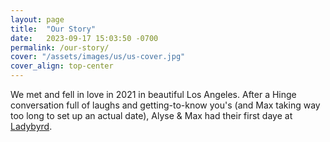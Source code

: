 ```yaml
---
layout: page
title:  "Our Story"
date:   2023-09-17 15:03:50 -0700
permalink: /our-story/
cover: "/assets/images/us/us-cover.jpg"
cover_align: top-center
---
```


We met and fell in love in 2021 in beautiful Los Angeles. After a Hinge conversation full of laughs and getting-to-know you's (and Max taking way too long to set up an actual date), Alyse & Max had their first daye at [Ladybyrd](https://www.ladybyrdcafe.com).

